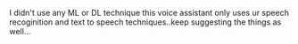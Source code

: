 I didn't use any ML or DL technique this voice assistant only uses ur speech recoginition and text to speech techniques..keep suggesting the things as well...
